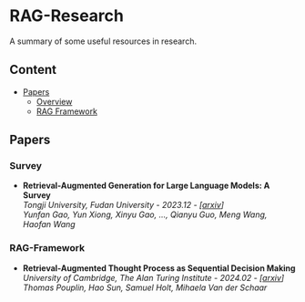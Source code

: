 # RAG-Research

A summary of some useful resources in research.

## Content

- [Papers](#papers)
  - [Overview](#survey)
  - [RAG Framework](#rag-framework)

## Papers

### Survey

- **Retrieval-Augmented Generation for Large Language Models: A Survey**  
  *Tongji University, Fudan University - 2023.12 - [[arxiv](https://arxiv.org/pdf/2312.10997.pdf)]*   
  *Yunfan Gao, Yun Xiong, Xinyu Gao, ..., Qianyu Guo, Meng Wang, Haofan Wang*


### RAG-Framework

- **Retrieval-Augmented Thought Process as Sequential Decision Making**  
  *University of Cambridge, The Alan Turing Institute - 2024.02 - [[arxiv](https://arxiv.org/pdf/2402.07812.pdf)]*  
  *Thomas Pouplin, Hao Sun, Samuel Holt, Mihaela Van der Schaar*